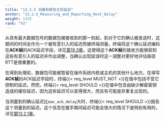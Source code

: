 ```yaml
---
title: "13.2.5 测量和报告主机延迟"
anchor: "13.2.5_Measuring_and_Reporting_Host_Delay"
weight: 1325
rank: "h3"
---
```


从具有最大数据包号的数据包被接收到的那一刻起，到对于它的确认被发送时，这期间的时间会作为一个被有意引入的延迟而被终端测量。终端将这个确认延迟编码在**ACK帧**的ACK延迟字段，详见[第19.3章]()。这使得这个**ACK帧**的接收方能够获知这些有意引入的延迟并作出调整，当确认出现延误时这一调整对更好地评估路径RTT是很重要的。

在得到处理前，数据包可能被暂留在操作系统内核或主机的其他什么地方。在填写**ACK帧**的ACK延迟字段时，终端{{< req_level MUST_NOT >}}在值中包括不受它控制的延迟。然而，终端{{< req_level SHOULD >}}在值中包含由缺少解密密钥造成的缓存延迟，因为这些延迟可以变得很大，而且有可能是非重复出现的。

当测量到的确认延迟比`max_ack_delay`大时，终端{{< req_level SHOULD >}}报告这个测量到的延迟。这个信息在握手期间延迟可能会很大的情况下是特别有用的，详见[第13.2.1章]()。
